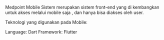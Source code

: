 Medpoint Mobile Sistem merupakan sistem front-end yang di kembangkan untuk akses melalui mobile saja , dan hanya bisa diakses oleh user.

Teknologi yang digunakan pada Mobile:

Language: Dart
Framework: Flutter

